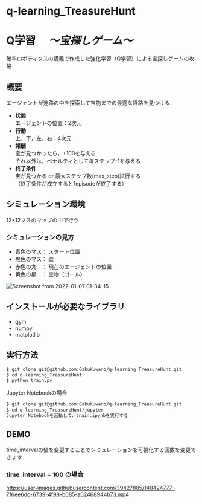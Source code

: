 # q-learning_TreasureHunt
# Q学習 　*〜宝探しゲーム〜*
確率ロボティクスの講義で作成した強化学習（Q学習）による宝探しゲームの攻略

## 概要
エージェントが迷路の中を探索して宝物までの最適な経路を見つける．  
- **状態**  
エージェントの位置：2次元
- **行動**  
上，下，左，右：4次元
- **報酬**  
宝が見つかったら，+100を与える  
それ以外は，ペナルティとして毎ステップ-1を与える
- **終了条件**  
宝が見つかる or 最大ステップ数(max_step)試行する  
（終了条件が成立すると1episodeが終了する）

## シミュレーション環境
12×12マスのマップの中で行う  

### シミュレーションの見方
- 青色のマス： スタート位置
- 黒色のマス： 壁
- 赤色の丸　： 現在のエージェントの位置
- 黄色の星　： 宝物（ゴール）
  
![Screenshot from 2022-01-07 01-34-15](https://user-images.githubusercontent.com/39427885/148420344-31e1a48e-0ddc-4d5f-a089-6ff9702de29e.png)

## インストールが必要なライブラリ
- gym
- numpy
- matplotlib

## 実行方法
```bash
$ git clone git@github.com:GakuKuwano/q-learning_TreasureHunt.git
$ cd q-learning_TreasureHunt
$ python train.py
```
Jupyter Notebookの場合
```bash
$ git clone git@github.com:GakuKuwano/q-learning_TreasureHunt.git
$ cd q-learning_TreasureHunt/jupyter
Jupyter Notebookを起動して，train.ipynbを実行する
```

## DEMO
time_intervalの値を変更することでシミュレーションを可視化する回数を変更できます．

### time_interval = 100 の場合

https://user-images.githubusercontent.com/39427885/148424777-7f6ee6dc-6739-4f98-b085-a02468944b73.mp4

